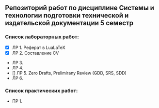 ## Репозиторий работ по дисциплине Системы и технологии подготовки технической и издательской документации 5 семестр

### Список лабораторных работ:
- [x] ЛР 1. Реферат в LuaLaTeX
- [x] ЛР 2. Составление CV
-  ЛР 3. 
-  ЛР 4. 
- [] ЛР 5. Zero Drafts, Prelimirany Review (GDD, SRS, SDD)
-  ЛР 6. 

### Список практических работ:
-  ПР 1. 
